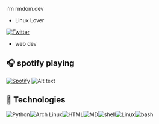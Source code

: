 i'm rmdom.dev

- Linux Lover

[![Twitter](https://img.shields.io/badge/twitter-%231DA1F2.svg?&style=for-the-badge&logo=twitter&logoColor=white)](https://x.com/elArisDev)
- web dev
## :headphones: spotify playing

[![Spotify](https://readme-spotify.warengonzaga.com/api/spotify)](https://open.spotify.com/intl-es/track/28BHwinU69xKIlL7vVln2k?si=aad23110bbd849d0)
![Alt text](https://spotify-recently-played-readme.vercel.app/api?user=31dk2lo2gu5n4liehmxndidymybe&unique={true|1|on|yes})
## :wrench: Technologies

![Python](https://img.shields.io/badge/Python-14354C?style=for-the-badge&logo=python&logoColor=white)![Arch Linux](https://img.shields.io/badge/Arch_Linux-1793D1?style=for-the-badge&logo=arch-linux&logoColor=white)![HTML](https://img.shields.io/badge/HTML5-E34F26?style=for-the-badge&logo=html5&logoColor=white)![MD](https://img.shields.io/badge/Markdown-000000?style=for-the-badge&logo=markdown&logoColor=white)![shell](https://img.shields.io/badge/Shell_Script-121011?style=for-the-badge&logo=gnu-bash&logoColor=white)![Linux](https://img.shields.io/badge/Linux-FCC624?style=for-the-badge&logo=linux&logoColor=black)![bash](https://img.shields.io/badge/GNU%20Bash-4EAA25?style=for-the-badge&logo=GNU%20Bash&logoColor=white)


<!-- BLOG-POST-LIST:END -->

